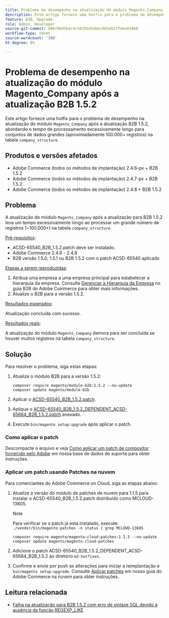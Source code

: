 ```yaml
---
title: Problema de desempenho na atualização do módulo Magento_Company após a atualização B2B 1.5.2
description: Este artigo fornece uma hotfix para o problema de desempenho na atualização do módulo Magento_Company após a atualização B2B 1.5.2, abordando o tempo de processamento excessivamente longo para conjuntos de dados grandes na tabela company_structure.
feature: B2B, Upgrade
role: Admin, Developer
source-git-commit: d06f0045b4c4c1615bd3abec963eb17fdee93860
workflow-type: tm+mt
source-wordcount: '388'
ht-degree: 0%

---
```


# Problema de desempenho na atualização do módulo Magento_Company após a atualização B2B 1.5.2

Este artigo fornece uma hotfix para o problema de desempenho na atualização do módulo `Magento_Company` após a atualização B2B 1.5.2, abordando o tempo de processamento excessivamente longo para conjuntos de dados grandes (aproximadamente 100.000+ registros) na tabela `company_structure`.

## Produtos e versões afetados

* Adobe Commerce (todos os métodos de implantação) 2.4.6-px + B2B 1.5.2
* Adobe Commerce (todos os métodos de implantação) 2.4.7-px + B2B 1.5.2
* Adobe Commerce (todos os métodos de implantação) 2.4.8 + B2B 1.5.2

## Problema

A atualização do módulo `Magento_Company` após a atualização para B2B 1.5.2 leva um tempo excessivamente longo ao processar um grande número de registros (~100.000+) na tabela `company_structure`.

<u>Pré-requisitos</u>:

* ACSD-65540_B2B_1.5.2.patch deve ser instalado.
* Adobe Commerce 2.4.6 - 2.4.8
* B2B versão 1.5.0, 1.5.1 ou B2B 1.5.2 com o patch ACSD-65540 aplicado

<u>Etapas a serem reproduzidas</u>:

1. Atribua uma empresa a uma empresa principal para estabelecer a hierarquia da empresa. Consulte [Gerenciar a Hierarquia da Empresa](https://experienceleague.adobe.com/en/docs/commerce-admin/b2b/company-management/manage-company-hierarchy) no guia B2B do Adobe Commerce para obter mais informações.
1. Atualize o B2B para a versão 1.5.2.

<u>Resultados esperados</u>:

Atualização concluída com sucesso.

<u>Resultados reais</u>:

A atualização do módulo `Magento_Company` demora para ser concluída se houver muitos registros na tabela `company_structure`.

## Solução

Para resolver o problema, siga estas etapas:

1. Atualize o módulo B2B para a versão 1.5.2:

   ```
   composer require magento/module-b2b:1.5.2 --no-update
   composer update magento/module-b2b
   ```

1. Aplicar o [ACSD-65540_B2B_1.5.2.patch](/help/troubleshooting/installation-and-upgrade/assets/ACSD-65540_B2B_1.5.2.zip).

1. Aplique o [ACSD-65540_B2B_1.5.2_DEPENDENT_ACSD-65684_B2B_1.5.2.patch](/help/troubleshooting/installation-and-upgrade/assets/ACSD-65540_B2B_1.5.2_DEPENDENT_ACSD-65684_B2B_1.5.2.patch.zip) anexado.
1. Execute `bin/magento setup:upgrade` após aplicar o patch.

### Como aplicar o patch

Descompacte o arquivo e veja [Como aplicar um patch de compositor fornecido pelo Adobe](https://experienceleague.adobe.com/en/docs/commerce-knowledge-base/kb/how-to/how-to-apply-a-composer-patch-provided-by-magento) em nossa base de dados de suporte para obter instruções.

### Aplicar um patch usando Patches na nuvem

Para comerciantes do Adobe Commerce on Cloud, siga as etapas abaixo:

1. Atualize a versão do módulo de patches de nuvem para 1.1.5 para instalar o ACSD-65540_B2B_1.5.2.patch distribuído como MCLOUD-13605.

   >[!NOTE]
   >
   >Para verificar se o patch já está instalado, execute:
   > `./vendor/bin/magento-patches -n status | grep MCLOUD-13605`

   ```
   composer require magento/magento-cloud-patches:1.1.5 --no-update
   composer update magento/magento-cloud-patches
   ```

1. Adicione o patch ACSD-65540_B2B_1.5.2_DEPENDENT_ACSD-65684_B2B_1.5.2 ao diretório `m2-hotfixes`.
1. Confirme e envie por push as alterações para iniciar a reimplantação e `bin/magento setup:upgrade`. Consulte [Aplicar patches](https://experienceleague.adobe.com/en/docs/commerce-on-cloud/user-guide/develop/upgrade/apply-patches) em nosso guia do Adobe Commerce na nuvem para obter instruções.

## Leitura relacionada

* [Falha na atualização para B2B 1.5.2 com erro de sintaxe SQL devido à ausência da função REGEXP_LIKE](https://experienceleague.adobe.com/en/docs/commerce-knowledge-base/kb/troubleshooting/installation-and-upgrade/sql-syntax-error-due-to-missing-regexp-like-function)

